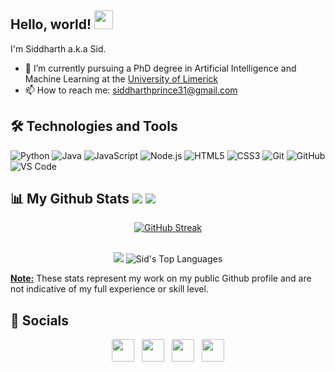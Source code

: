 ## Hello, world! <img src="https://raw.githubusercontent.com/MartinHeinz/MartinHeinz/master/wave.gif" height="30" width="30">

I'm Siddharth a.k.a Sid.

- 🌱 I’m currently pursuing a PhD degree in Artificial Intelligence and Machine Learning at the [University of Limerick](https://www.ul.ie/)
- 📫 How to reach me: <a href='mailto:siddharthprince31@gmail.com'>siddharthprince31@gmail.com </a>

## 🛠️ Technologies and Tools

![Python](https://img.shields.io/badge/-Python-333333?style=flat&logo=python)
![Java](https://img.shields.io/badge/-Java-007396?style=flat&logo=java)
![JavaScript](https://img.shields.io/badge/-JavaScript-333333?style=flat&logo=javascript)
![Node.js](https://img.shields.io/badge/-Node.js-333333?style=flat&logo=node.js)
![HTML5](https://img.shields.io/badge/-HTML5-333333?style=flat&logo=html5)
![CSS3](https://img.shields.io/badge/-CSS3-333333?style=flat&logo=css3)
![Git](https://img.shields.io/badge/-Git-333333?style=flat&logo=git)
![GitHub](https://img.shields.io/badge/-GitHub-333333?style=flat&logo=github)
![VS Code](https://img.shields.io/badge/-VS%20Code-333333?style=flat&logo=visual-studio-code)

## 📊 My Github Stats <a href='https://github.com/sprince0031?tab=followers'><img src='https://img.shields.io/github/followers/sprince0031?label=Followers&style=social'></a> <a href='https://github.com/sprince0031'><img src='https://komarev.com/ghpvc/?username=sprince0031'></a>
<p align="center">
    <a href="https://git.io/streak-stats">
        <img src="https://streak-stats.demolab.com?user=sprince0031&theme=microsoft-dark&border_radius=4&date_format=j%20M%5B%20Y%5D" alt="GitHub Streak" />
    </a>
</p>
<p align="center">
  <br/>
  <img src='https://github-readme-stats.vercel.app/api?username=sprince0031&count_private=true&layout=compact&theme=great-gatsby&show_icons=true&hide_border=true&bg_color=0D1117'>
  <img alt="Sid's Top Languages" src="https://github-readme-stats.vercel.app/api/top-langs/?username=sprince0031&langs_count=8&count_private=true&layout=compact&theme=midnight-purple&hide_border=true&bg_color=0D1117&show_icons=true" />
  <p><u><b>Note:</b></u> These stats represent my work on my public Github profile and are not indicative of my full experience or skill level.</p>
</p>

## 🤝 Socials
<p align='center'>
  <a href='https://linkedin.com/in/sprince0031'><img src='https://www.iconfinder.com/icons/5296501/download/svg/128' style='height:36px;width:36px;'/></a>&nbsp;&nbsp;
  <a href='https://twitter.com/sprince0031'><img src='https://www.iconfinder.com/icons/5296514/download/svg/128' style='height:36px;width:36px;' /></a>&nbsp;&nbsp;
  <a href='https://www.instagram.com/sprince0031/'><img src='https://www.iconfinder.com/icons/5296765/download/svg/128' style='height:36px;width:36px;' /></a>&nbsp;&nbsp;
  <a href='https://www.youtube.com/channel/UCcZAfX7FlHBgD2Wi7xQWfMw'><img src='https://www.iconfinder.com/icons/5296521/download/svg/128' style='height:36px;width:36px;' /></a>
</p>
